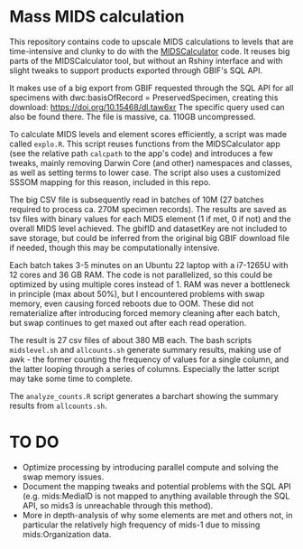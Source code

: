# Mass MIDS calculation
This repository contains code to upscale MIDS calculations to levels that are time-intensive and clunky to do with the [MIDSCalculator](https://github.com/AgentschapPlantentuinMeise/MIDSCalculator) code. It reuses big parts of the MIDSCalculator tool, but without an Rshiny interface and with slight tweaks to support products exported through GBIF's SQL API.

It makes use of a big export from GBIF requested through the SQL API for all specimens with dwc:basisOfRecord = PreservedSpecimen, creating this download: https://doi.org/10.15468/dl.taw6xr The specific query used can also be found there. The file is massive, ca. 110GB uncompressed.

To calculate MIDS levels and element scores efficiently, a script was made called `explo.R`. This script reuses functions from the MIDSCalculator app (see the relative path `calcpath` to the app's code) and introduces a few tweaks, mainly removing Darwin Core (and other) namespaces and classes, as well as setting terms to lower case. The script also uses a customized SSSOM mapping for this reason, included in this repo.

The big CSV file is subsequently read in batches of 10M (27 batches required to process ca. 270M specimen records). The results are saved as tsv files with binary values for each MIDS element (1 if met, 0 if not) and the overall MIDS level achieved. The gbifID and datasetKey are not included to save storage, but could be inferred from the original big GBIF download file if needed, though this may be computationally intensive.

Each batch takes 3-5 minutes on an Ubuntu 22 laptop with a i7-1265U with 12 cores and 36 GB RAM. The code is not parallelized, so this could be optimized by using multiple cores instead of 1. RAM was never a bottleneck in principle (max about 50%), but I encountered problems with swap memory, even causing forced reboots due to OOM. These did not rematerialize after introducing forced memory cleaning after each batch, but swap continues to get maxed out after each read operation.

The result is 27 csv files of about 380 MB each. The bash scripts `midslevel.sh` and `allcounts.sh` generate summary results, making use of awk - the former counting the frequency of values for a single column, and the latter looping through a series of columns. Especially the latter script may take some time to complete.

The `analyze_counts.R` script generates a barchart showing the summary results from `allcounts.sh`.

# TO DO
- Optimize processing by introducing parallel compute and solving the swap memory issues.
- Document the mapping tweaks and potential problems with the SQL API (e.g. mids:MediaID is not mapped to anything available through the SQL API, so mids3 is unreachable through this method).
- More in depth-analysis of why some elements are met and others not, in particular the relatively high frequency of mids-1 due to missing mids:Organization data.
